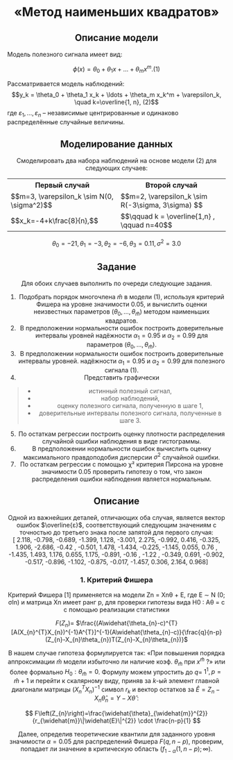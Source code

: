 <center>
  
# «Метод наименьших квадратов»  
## Описание модели
</center>

Модель полезного сигнала имеет вид:

$$\phi(x) = \theta_0 + \theta_1 x + \ldots + \theta_m x^m.(1)$$ 

Рассматривается модель наблюдений:
$$y_k = \theta_0 + \theta_1 x_k + \ldots + \theta_m x_k^m + \varepsilon_k, \quad k=\overline{1, n}, (2)$$
где $\varepsilon_1, \ldots, \varepsilon_n$  – независимые центрированные и одинаково распределённые случайные величины.
<center>

## Моделирование данных
Смоделировать два набора наблюдений на основе модели (2) для следующих случаев:

<table align="center">
    <tr>
        <th>Первый случай</th>
        <th>Второй случай</th>
    </tr>
    <tr>
        <td>$$m=3, \varepsilon_k \sim N(0, \sigma^2)$$</td>
        <td>$$m=2, \varepsilon_k \sim R(-3\sigma, 3\sigma) $$</td>
    </tr>
    <tr>
        <td>$$x_k=-4+k\frac{8}{n},$$</td>
        <td>$$\qquad k = \overline{1,n} , \qquad n=40$$</td>
    </tr>
</table> 

$$\theta_0 = -21, \theta_1 = -3, \theta_2 = -6, \theta_3 = 0.11, \sigma^2 = 3.0$$

## Задание
Для обоих случаев выполнить по очереди следующие задания.
1. Подобрать порядок многочлена $\hat{m}$ в модели (1), используя критерий Фишера на уровне значимости 0.05, и вычислить оценки неизвестных параметров $(\theta_0, \ldots, \theta_{\hat{m}})$ методом наименьших квадратов.
2. В предположении нормальности ошибок построить доверительные интервалы уровней
надёжности $\alpha_1 = 0.95$ и $\alpha_2 = 0.99$ для параметров $(\theta_0, \ldots, \theta_{\hat{m}})$.
3. В предположении нормальности ошибок построить доверительные интервалы уровней.
надёжности $\alpha_1 = 0.95$ и $\alpha_2 = 0.99$ для полезного сигнала (1).
4. Представить графически
> - истинный полезный сигнал,
> - набор наблюдений,
> - оценку полезного сигнала, полученную в шаге 1,
> - доверительные интервалы полезного сигнала, полученные в шаге 3.

5. По остаткам регрессии построить оценку плотности распределения случайной ошибки
наблюдения в виде гистограммы.
6. В предположении нормальности ошибок вычислить оценку максимального правдоподобия
дисперсии $\sigma^2$ случайной ошибки.
7. По остаткам регрессии с помощью &chi;² критерия Пирсона на уровне значимости 0.05 проверить
гипотезу о том, что закон распределения ошибки наблюдения является нормальным.

## Описание

Одной из важнейших деталей, отличающих оба случая, является вектор ошибок $\overline{ε}$, соответствующий следующим значениям с точностью до
третьего знака после запятой для первого случая:\
[ 2.118, -0.798, -0.689, -1.399,  1.128, -3.001,  2.275, -0.992,
        0.416, -0.325,  1.906, -2.686, -0.42 , -0.501,  1.478, -1.434,
       -0.225, -1.145,  0.055,  0.76 , -1.435,  1.493,  1.176,  0.655,
        1.175, -0.891, -0.16 , -1.22 , -0.349,  0.691, -0.902, -0.517,
       -0.896, -1.102, -0.875, -0.017, -1.457,  0.306,  2.164,  0.968]

### 1. Критерий Фишера

Критерий Фишера [1] применяется на модели Zn = Xnθ + E, где E ∼
N (0; σIn) и матрица Xn имеет ранг p, для проверки гипотезы вида H0 :
Aθ = c с помощью реализации статистики

$F(Z_{n}$)= $\frac{(A\widehat{\theta_{n}-c)^{T}[A(X_{n}^{T}X_{n})^{-1}A^{T}]^{-1}(A\widehat{\theta_{n}-c)}{\frac{q}{n-p}(Z_{n}-X_{n}\theta_{n})T(Z_{n}-X_{n}\theta_{n})}$ 


В нашем случае гипотеза формулируется так: «При повышения порядка аппроксимации $\widehat{m}$ модели избыточно ли наличие коэф. $\theta_{\widehat{m}}$ при $x^{\widehat{m}}$ ?» или более формально $H_{0}: \theta_{\widehat{m}}=0$. Формулу можем упростить до $q=$ $1^{1}, p=\widehat{m}+1$ и перейти к скалярному виду, приняв за $k$-ый элемент главной диагонали матрицы $\left(X_{n}^{T} X_{n}\right)^{-1}$ символ $r_{k}$ и вектор остатков за $\widehat{E}=Z_{n}-X_{n} \widehat{\theta}_{n}=Y-X \widehat{\theta}$ :

$$
F\left(Z_{n}\right)=\frac{\widehat{\theta}_{\widehat{m}}^{2}}{r_{\widehat{m}}\|\widehat{E}\|^{2}} \cdot \frac{n-p}{1}
$$

Далее, определив теоретические квантили для заданного уровня значимости $\alpha=0.05$ для распределений Фишера $F(q, n-p)$, проверим, попадает ли значение в критическую область $\left(f_{1-\alpha}(1, n-p) ; \infty\right)$.


